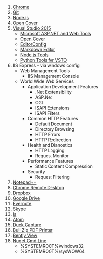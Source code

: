 ﻿1. [Chrome](https://www.google.com/chrome/browser/desktop/index.html)
2. [Git](https://git-scm.com/downloads)
3. [Node.js](https://nodejs.org/en/) 
4. [Open Cover](https://github.com/opencover/opencover/releases)
5. [Visual Studio 2015](https://beta.visualstudio.com/downloads/)
    * [Microsoft ASP.NET and Web Tools](https://visualstudiogallery.msdn.microsoft.com/c94a02e9-f2e9-4bad-a952-a63a967e3935)
    * [Open Cover](https://visualstudiogallery.msdn.microsoft.com/6950a046-8919-4935-8542-c6f37956f688)
    * [EditorConfig](https://visualstudiogallery.msdn.microsoft.com/c8bccfe2-650c-4b42-bc5c-845e21f96328)
    * [Markdown Editor](https://visualstudiogallery.msdn.microsoft.com/eaab33c3-437b-4918-8354-872dfe5d1bfe)
    * [Node.js Tools](https://beta.visualstudio.com/vs/node-js/)
    * [Python Tools for VSTO](https://beta.visualstudio.com/vs/python/)
6. IIS Express - via windows config
    * Web Management Tools
      * IIS Management Console
    * World Wide Web Services
      * Application Development Features
        * .Net Exstensibility
        * ASP.Net
        * CGI
        * ISAPI Extensions
        * ISAPI Filters
      * Common HTTP Features
        * Default Document
        * Directory Browsing
        * HTTP Errors
        * HTTP Redirection
      * Health and Dianostics
        * HTTP Logging
        * Request Monitor
      * Performance Features
        * Static Content Compression
      * Security
        * Request Filtering
7. [Notepad++](https://notepad-plus-plus.org/download/v6.9.2.html)
8. [Chrome Remote Desktop](https://chrome.google.com/webstore/detail/chrome-remote-desktop/gbchcmhmhahfdphkhkmpfmihenigjmpp?hl=en)
9. [Dropbox](https://www.dropbox.com/install)
10. [Google Drive](https://www.google.com/drive/download/)
11. [Evernote](https://evernote.com/download/)
12. [Skype](https://www.skype.com/en/download-skype/skype-for-computer/)
13. [ls](https://u-tools.com/msls)
14. [Atom](https://atom.io/)
15. [Duck Capture](bin/Install_DuckCapture_Standard.exe)
16. [Bull Zip PDF Printer](bin/Setup_BullzipPDFPrinter.exe)
17. [Bently View](https://www.bentley.com/en/products/product-line/modeling-and-visualization-software/bentley-view)
18. [Nuget Cmd Line](https://docs.nuget.org/consume/installing-nuget)
    * %SYSTEMROOT%\windows32
    * %SYSTEMROOT%\sysWOW64

